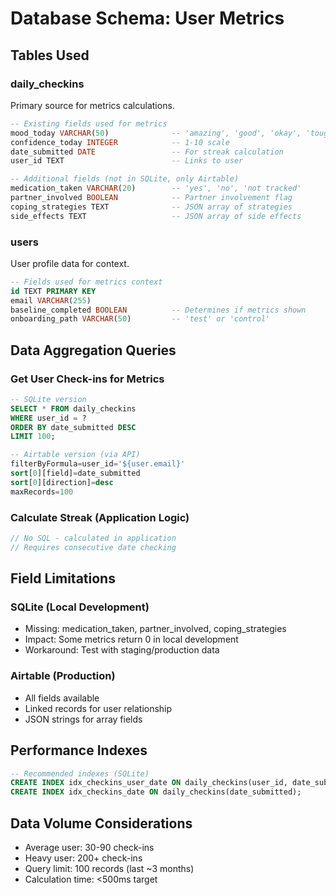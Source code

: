 # Database Schema: User Metrics

## Tables Used

### daily_checkins
Primary source for metrics calculations.

```sql
-- Existing fields used for metrics
mood_today VARCHAR(50)              -- 'amazing', 'good', 'okay', 'tough', 'very tough'
confidence_today INTEGER            -- 1-10 scale
date_submitted DATE                 -- For streak calculation
user_id TEXT                        -- Links to user

-- Additional fields (not in SQLite, only Airtable)
medication_taken VARCHAR(20)        -- 'yes', 'no', 'not tracked'
partner_involved BOOLEAN            -- Partner involvement flag
coping_strategies TEXT              -- JSON array of strategies
side_effects TEXT                   -- JSON array of side effects
```

### users
User profile data for context.

```sql
-- Fields used for metrics context
id TEXT PRIMARY KEY
email VARCHAR(255)
baseline_completed BOOLEAN          -- Determines if metrics shown
onboarding_path VARCHAR(50)         -- 'test' or 'control'
```

## Data Aggregation Queries

### Get User Check-ins for Metrics
```sql
-- SQLite version
SELECT * FROM daily_checkins 
WHERE user_id = ? 
ORDER BY date_submitted DESC 
LIMIT 100;

-- Airtable version (via API)
filterByFormula=user_id='${user.email}'
sort[0][field]=date_submitted
sort[0][direction]=desc
maxRecords=100
```

### Calculate Streak (Application Logic)
```javascript
// No SQL - calculated in application
// Requires consecutive date checking
```

## Field Limitations

### SQLite (Local Development)
- Missing: medication_taken, partner_involved, coping_strategies
- Impact: Some metrics return 0 in local development
- Workaround: Test with staging/production data

### Airtable (Production)
- All fields available
- Linked records for user relationship
- JSON strings for array fields

## Performance Indexes
```sql
-- Recommended indexes (SQLite)
CREATE INDEX idx_checkins_user_date ON daily_checkins(user_id, date_submitted DESC);
CREATE INDEX idx_checkins_date ON daily_checkins(date_submitted);
```

## Data Volume Considerations
- Average user: 30-90 check-ins
- Heavy user: 200+ check-ins
- Query limit: 100 records (last ~3 months)
- Calculation time: <500ms target